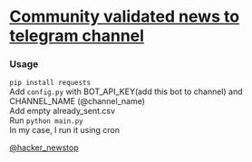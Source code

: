 # [Community validated news to telegram channel](https://t.me/hacker_newstop)
### Usage

```pip install requests``` \
Add ```config.py``` with BOT_API_KEY(add this bot to channel) and CHANNEL_NAME (@channel_name) \
Add empty already_sent.csv \
Run ```python main.py``` \
In my case, I run it using cron 

[@hacker_newstop](https://t.me/hacker_newstop)
